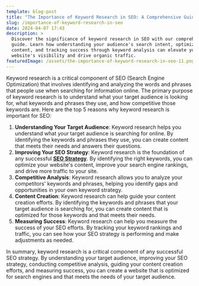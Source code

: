 ```yaml
---
template: blog-post
title: "The Importance of Keyword Research in SEO: A Comprehensive Guide"
slug: /importance-of-keyword-research-in-seo
date: 2024-04-07 17:43
description: >
  Discover the significance of keyword research in SEO with our comprehensive
  guide. Learn how understanding your audience's search intent, optimizing
  content, and tracking success through keyword analysis can elevate your
  website's visibility and drive organic traffic.
featuredImage: /assets/the-importance-of-keyword-research-in-seo-11.png
---
```

Keyword research is a critical component of SEO (Search Engine Optimization) that involves identifying and analyzing the words and phrases that people use when searching for information online. The primary purpose of keyword research is to understand what your target audience is looking for, what keywords and phrases they use, and how competitive those keywords are. Here are the top 5 reasons why keyword research is important for SEO:

1. **Understanding Your Target Audience**: Keyword research helps you understand what your target audience is searching for online. By identifying the keywords and phrases they use, you can create content that meets their needs and answers their questions.
2. **Improving Your SEO Strategy**: Keyword research is the foundation of any successful **[SEO Strategy](https://digitaldhyanaa.blogspot.com/2024/04/how-can-modern-seo-help-grow-local.html)**. By identifying the right keywords, you can optimize your website's content, improve your search engine rankings, and drive more traffic to your site.
3. **Competitive Analysis**: Keyword research allows you to analyze your competitors' keywords and phrases, helping you identify gaps and opportunities in your own keyword strategy.
4. **Content Creation**: Keyword research can help guide your content creation efforts. By identifying the keywords and phrases that your target audience is searching for, you can create content that is optimized for those keywords and that meets their needs.
5. **Measuring Success**: Keyword research can help you measure the success of your SEO efforts. By tracking your keyword rankings and traffic, you can see how your SEO strategy is performing and make adjustments as needed.

In summary, keyword research is a critical component of any successful SEO strategy. By understanding your target audience, improving your SEO strategy, conducting competitive analysis, guiding your content creation efforts, and measuring success, you can create a website that is optimized for search engines and that meets the needs of your target audience.